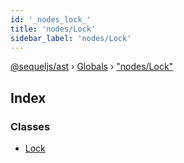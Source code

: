 ```yaml
---
id: '_nodes_lock_'
title: 'nodes/Lock'
sidebar_label: 'nodes/Lock'
---
```


[@sequeljs/ast](../index.md) › [Globals](../globals.md) ›
["nodes/Lock"](_nodes_lock_.md)

## Index

### Classes

- [Lock](../classes/_nodes_lock_.lock.md)
